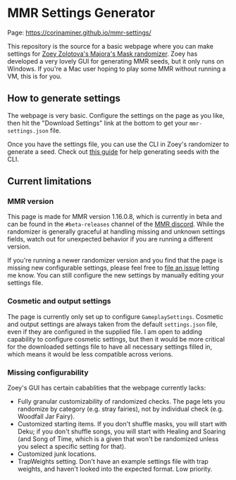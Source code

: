 # MMR Settings Generator
Page: https://corinaminer.github.io/mmr-settings/

This repository is the source for a basic webpage where you can make settings for [Zoey Zolotova's Majora's Mask randomizer](https://github.com/ZoeyZolotova/mm-rando). Zoey has developed a very lovely GUI for generating MMR seeds, but it only runs on Windows. If you're a Mac user hoping to play some MMR without running a VM, this is for you.

## How to generate settings
The webpage is very basic. Configure the settings on the page as you like, then hit the "Download Settings" link at the bottom to get your `mmr-settings.json` file.

Once you have the settings file, you can use the CLI in Zoey's randomizer to generate a seed. Check out [this guide](https://docs.google.com/document/d/19lqbkCu9ai_0nqJ5T7fWJuK6JZnZz0xUKxD4mg7J4ZI/) for help generating seeds with the CLI.

## Current limitations
### MMR version
This page is made for MMR version 1.16.0.8, which is currently in beta and can be found in the `#beta-releases` channel of the [MMR discord](https://discord.gg/7jBRhhJ). While the randomizer is generally graceful at handling missing and unknown settings fields, watch out for unexpected behavior if you are running a different version.

If you're running a newer randomizer version and you find that the page is missing new configurable settings, please feel free to [file an issue](https://github.com/corinaminer/mmr-settings/issues/new) letting me know. You can still configure the new settings by manually editing your settings file.

### Cosmetic and output settings
The page is currently only set up to configure `GameplaySettings`. Cosmetic and output settings are always taken from the default `settings.json` file, even if they are configured in the supplied file. I am open to adding capability to configure cosmetic settings, but then it would be more critical for the downloaded settings file to have all necessary settings filled in, which means it would be less compatible across verions.

### Missing configurability
Zoey's GUI has certain cabablities that the webpage currently lacks:
- Fully granular customizability of randomized checks. The page lets you randomize by category (e.g. stray fairies), not by individual check (e.g. Woodfall Jar Fairy).
- Customized starting items. If you don't shuffle masks, you will start with Deku; if you don't shuffle songs, you will start with Healing and Soaring (and Song of Time, which is a given that won't be randomized unless you select a specific setting for that).
- Customized junk locations.
- TrapWeights setting. Don't have an example settings file with trap weights, and haven't looked into the expected format. Low priority.
